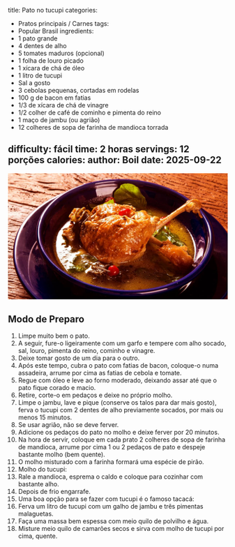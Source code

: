 title: Pato no tucupi
categories:
  - Pratos principais / Carnes
tags:
  - Popular Brasil
ingredients:
  - 1 pato grande
  - 4 dentes de alho
  - 5 tomates maduros (opcional)
  - 1 folha de louro picado
  - 1 xícara de chá de óleo
  - 1 litro de tucupi
  - Sal a gosto
  - 3 cebolas pequenas, cortadas em rodelas
  - 100 g de bacon em fatias
  - 1/3 de xícara de chá de vinagre
  - 1/2 colher de café de cominho e pimenta do reino
  - 1 maço de jambu (ou agrião)
  - 12 colheres de sopa de farinha de mandioca torrada

difficulty: fácil
time: 2 horas
servings: 12 porções
calories: 
author: Boil
date: 2025-09-22
---
![Pato no tucupi](/images/pato_no_tucupi.jpg)

## Modo de Preparo
1. Limpe muito bem o pato.
2. A seguir, fure-o ligeiramente com um garfo e tempere com alho socado, sal, louro, pimenta do reino, cominho e vinagre.
3. Deixe tomar gosto de um dia para o outro.
4. Após este tempo, cubra o pato com fatias de bacon, coloque-o numa assadeira, arrume por cima as fatias de cebola e tomate.
5. Regue com óleo e leve ao forno moderado, deixando assar até que o pato fique corado e macio.
6. Retire, corte-o em pedaços e deixe no próprio molho.
7. Limpe o jambu, lave e pique (conserve os talos para dar mais gosto), ferva o tucupi com 2 dentes de alho previamente socados, por mais ou menos 15 minutos.
8. Se usar agrião, não se deve ferver.
9. Adicione os pedaços do pato no molho e deixe ferver por 20 minutos.
10. Na hora de servir, coloque em cada prato 2 colheres de sopa de farinha de mandioca, arrume por cima 1 ou 2 pedaços de pato e despeje bastante molho (bem quente).
11. O molho misturado com a farinha formará uma espécie de pirão.
12. Molho do tucupi:
13. Rale a mandioca, esprema o caldo e coloque para cozinhar com bastante alho.
14. Depois de frio engarrafe.
15. Uma boa opção para se fazer com tucupi é o famoso tacacá:
16. Ferva um litro de tucupi com um galho de jambu e três pimentas malaguetas.
17. Faça uma massa bem espessa com meio quilo de polvilho e água.
18. Misture meio quilo de camarões secos e sirva com molho de tucupi por cima, quente.